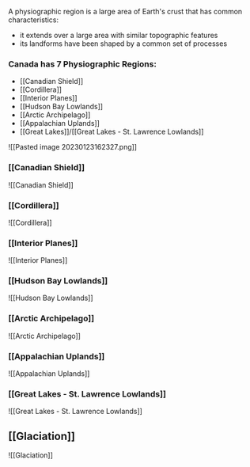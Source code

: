 A physiographic region is a large area of Earth's crust that has common characteristics:
- it extends over a large area with similar topographic features
- its landforms have been shaped by a common set of processes

### Canada has 7 Physiographic Regions:
- [[Canadian Shield]]
- [[Cordillera]]
- [[Interior Planes]]
- [[Hudson Bay Lowlands]]
- [[Arctic Archipelago]]
- [[Appalachian Uplands]]
- [[Great Lakes]]/[[Great Lakes - St. Lawrence Lowlands]]

![[Pasted image 20230123162327.png]]

### [[Canadian Shield]]
![[Canadian Shield]]

### [[Cordillera]]
![[Cordillera]]

### [[Interior Planes]]
![[Interior Planes]]

### [[Hudson Bay Lowlands]]
![[Hudson Bay Lowlands]]

### [[Arctic Archipelago]]
![[Arctic Archipelago]]

### [[Appalachian Uplands]]
![[Appalachian Uplands]]

### [[Great Lakes - St. Lawrence Lowlands]]
![[Great Lakes - St. Lawrence Lowlands]]

## [[Glaciation]]
![[Glaciation]]